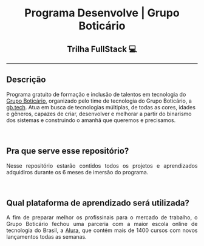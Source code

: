 <h1 align="center">
Programa Desenvolve | Grupo Boticário
</h1>

<h2 align="center">
  Trilha FullStack 💻
</h2>

------

## Descrição

<p>Programa gratuito de formação e inclusão de talentos em tecnologia do <a href="https://desenvolve.grupoboticario.com.br/">Grupo Boticário</a>, organizado pelo time de tecnologia do Grupo Boticário, a <a href="https://medium.com/gbtech">gb.tech</a>. Atua em busca de tecnologias múltiplas, de todas as cores, idades e gêneros, capazes de criar, desenvolver e melhorar a partir do binarismo dos sistemas e construindo o amanhã que queremos e precisamos.</p>

<br>

## Pra que serve esse repositório?

<p align="justify">
  Nesse repositório estarão contidos todos os projetos e aprendizados adquidiros durante os 6 meses de imersão do programa.
</p>

<br>

## Qual plataforma de aprendizado será utilizada?

<p align="justify">
  A fim de preparar melhor os profissinais para o mercado de trabalho, o Grupo Boticário fechou uma parceria com a maior escola online de tecnologia do Brasil, a <a href="https://www.alura.com.br/">Alura</a>, que contém mais de 1400 cursos com novos lançamentos todas as semanas.
</p>